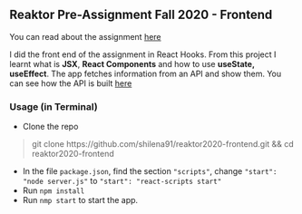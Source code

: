 
## Reaktor Pre-Assignment Fall 2020 - Frontend
You can read about the assignment [here](https://www.reaktor.com/junior-dev-assignment/)

I did the front end of the assignment in React Hooks. From this project I learnt what is **JSX**, **React Components** and how to use **useState, useEffect**.
The app fetches information from an API and show them. You can see how the API is built [here](https://github.com/shilena91/dpkg_status)

### Usage (in Terminal)
- Clone the repo

> git clone ht<span>tps://github.com/shilena91/reaktor2020-frontend.git && cd reaktor2020-frontend

- In the file ```package.json```, find the section ```"scripts"```, change ```"start": "node server.js"``` to ```"start": "react-scripts start"```
- Run ```npm install```
- Run ```nmp start``` to start the app.
